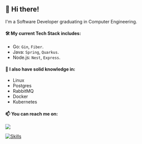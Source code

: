 ## 👋 Hi there!

I'm a Software Developer graduating in Computer Engineering.

#### 🛠️ My current Tech Stack includes:

- Go: ```Gin```, ```Fiber```.
- Java: ```Spring```, ```Quarkus```.
- Node.js: ```Nest```, ```Express```.

#### 🔬 I also have solid knowledge in:

- Linux
- Postgres
- RabbitMQ
- Docker
- Kubernetes

#### 📫 You can reach me on:

<a href="https://www.linkedin.com/in/sesaquecruz" target="_blank"><img loading="lazy" src="https://img.shields.io/badge/-LinkedIn-%230077B5?style=for-the-badge&logo=linkedin&logoColor=white" target="_blank"></a>

[![Skills](https://skillicons.dev/icons?i=go,java,nodejs,linux,postgres,rabbitmq,docker,k8s)](https://skillicons.dev)
